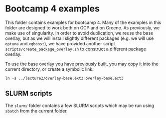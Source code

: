 # Bootcamp 4 examples

This folder contains examples for bootcamp 4.
Many of the examples in this folder are designed to work both on GCP and on Greene.
As previously, we make use of singularity.
In order to avoid duplication, we reuse the base overlay, but as we will install slightly
different packages (e.g. we will use `optuna` and `xgboost`), we have provided another
script `scripts/create_package_overlay.sh` to construct a different package overlay.

To use the base overlay you have previously built, you may copy it into the current directory,
or create a symbolic link:
```{bash}
ln -s ../lecture2/overlay-base.ext3 overlay-base.ext3
```

## SLURM scripts

The `slurm/` folder contains a few SLURM scripts which may be run using `sbatch`
from the current folder.
